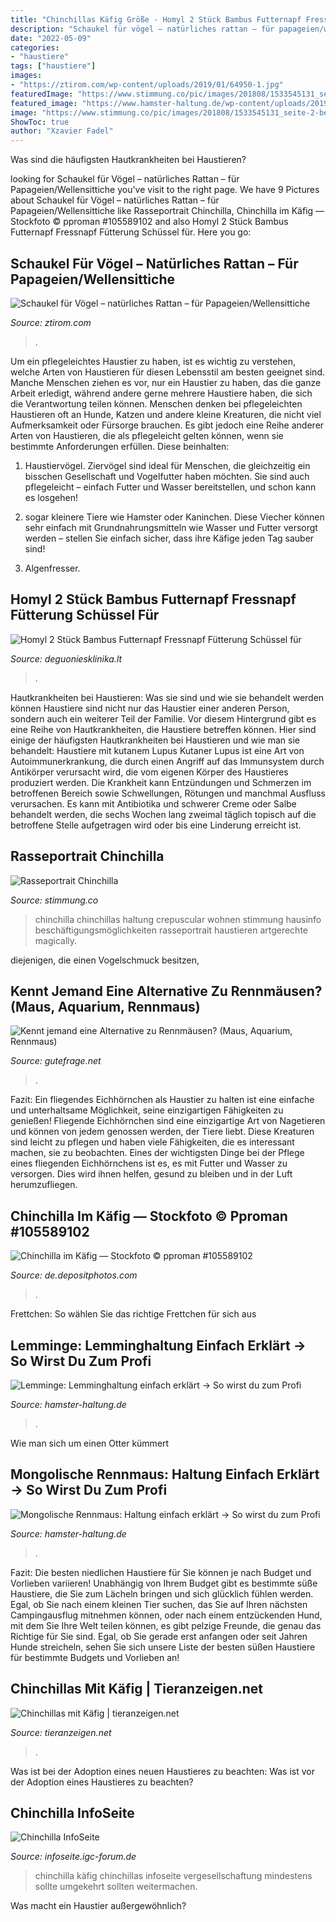 ```yaml
---
title: "Chinchillas Käfig Größe - Homyl 2 Stück Bambus Futternapf Fressnapf Fütterung Schüssel Für"
description: "Schaukel für vögel – natürliches rattan – für papageien/wellensittiche"
date: "2022-05-09"
categories:
- "haustiere"
tags: ["haustiere"]
images:
- "https://ztirom.com/wp-content/uploads/2019/01/64950-1.jpg"
featuredImage: "https://www.stimmung.co/pic/images/201808/1533545131_seite-2-beschaeftigungsmoeglichkeiten_i753.jpg"
featured_image: "https://www.hamster-haltung.de/wp-content/uploads/2019/09/lemminge-1110x555.jpg"
image: "https://www.stimmung.co/pic/images/201808/1533545131_seite-2-beschaeftigungsmoeglichkeiten_i753.jpg"
ShowToc: true
author: "Xzavier Fadel"
---
```



Was sind die häufigsten Hautkrankheiten bei Haustieren?

	

		
looking for Schaukel für Vögel – natürliches Rattan – für Papageien/Wellensittiche you've visit to the right page. We have 9 Pictures about Schaukel für Vögel – natürliches Rattan – für Papageien/Wellensittiche like Rasseportrait Chinchilla, Chinchilla im Käfig — Stockfoto © pproman #105589102 and also Homyl 2 Stück Bambus Futternapf Fressnapf Fütterung Schüssel für. Here you go:
		
    
## Schaukel Für Vögel – Natürliches Rattan – Für Papageien/Wellensittiche

<img loading=lazy src="https://ztirom.com/wp-content/uploads/2019/01/64950-1.jpg" onerror="this.onerror=null;this.src='https://tse1.mm.bing.net/th?id=OIP.Y_BPNMKMNbW4gmX719fxbwHaHa&amp;pid=15.1';" alt="Schaukel für Vögel – natürliches Rattan – für Papageien/Wellensittiche">

_Source: ztirom.com_

>. 

	

Um ein pflegeleichtes Haustier zu haben, ist es wichtig zu verstehen, welche Arten von Haustieren für diesen Lebensstil am besten geeignet sind. Manche Menschen ziehen es vor, nur ein Haustier zu haben, das die ganze Arbeit erledigt, während andere gerne mehrere Haustiere haben, die sich die Verantwortung teilen können.
Menschen denken bei pflegeleichten Haustieren oft an Hunde, Katzen und andere kleine Kreaturen, die nicht viel Aufmerksamkeit oder Fürsorge brauchen. Es gibt jedoch eine Reihe anderer Arten von Haustieren, die als pflegeleicht gelten können, wenn sie bestimmte Anforderungen erfüllen. Diese beinhalten:
1) Haustiervögel. Ziervögel sind ideal für Menschen, die gleichzeitig ein bisschen Gesellschaft und Vogelfutter haben möchten. Sie sind auch pflegeleicht – einfach Futter und Wasser bereitstellen, und schon kann es losgehen!

2) sogar kleinere Tiere wie Hamster oder Kaninchen. Diese Viecher können sehr einfach mit Grundnahrungsmitteln wie Wasser und Futter versorgt werden – stellen Sie einfach sicher, dass ihre Käfige jeden Tag sauber sind!

3) Algenfresser.

    
## Homyl 2 Stück Bambus Futternapf Fressnapf Fütterung Schüssel Für

<img loading=lazy src="https://images-na.ssl-images-amazon.com/images/I/51nsSSvPGVL._SL1024_.jpg" onerror="this.onerror=null;this.src='https://tse3.mm.bing.net/th?id=OIP.x2UToUwDRT5Lir66ZCd5mAHaHa&amp;pid=15.1';" alt="Homyl 2 Stück Bambus Futternapf Fressnapf Fütterung Schüssel für">

_Source: deguoniesklinika.lt_

>. 

	

Hautkrankheiten bei Haustieren: Was sie sind und wie sie behandelt werden können
Haustiere sind nicht nur das Haustier einer anderen Person, sondern auch ein weiterer Teil der Familie. Vor diesem Hintergrund gibt es eine Reihe von Hautkrankheiten, die Haustiere betreffen können. Hier sind einige der häufigsten Hautkrankheiten bei Haustieren und wie man sie behandelt:
Haustiere mit kutanem Lupus
Kutaner Lupus ist eine Art von Autoimmunerkrankung, die durch einen Angriff auf das Immunsystem durch Antikörper verursacht wird, die vom eigenen Körper des Haustieres produziert werden. Die Krankheit kann Entzündungen und Schmerzen im betroffenen Bereich sowie Schwellungen, Rötungen und manchmal Ausfluss verursachen. Es kann mit Antibiotika und schwerer Creme oder Salbe behandelt werden, die sechs Wochen lang zweimal täglich topisch auf die betroffene Stelle aufgetragen wird oder bis eine Linderung erreicht ist.

    
## Rasseportrait Chinchilla

<img loading=lazy src="https://www.stimmung.co/pic/images/201808/1533545131_seite-2-beschaeftigungsmoeglichkeiten_i753.jpg" onerror="this.onerror=null;this.src='https://tse4.mm.bing.net/th?id=OIP.epFEb8huDC3Pwlr17E2EIwHaFj&amp;pid=15.1';" alt="Rasseportrait Chinchilla">

_Source: stimmung.co_

>chinchilla chinchillas haltung crepuscular wohnen stimmung hausinfo beschäftigungsmöglichkeiten rasseportrait haustieren artgerechte magically. 

	

diejenigen, die einen Vogelschmuck besitzen,

    
## Kennt Jemand Eine Alternative Zu Rennmäusen? (Maus, Aquarium, Rennmaus)

<img loading=lazy src="https://images.gutefrage.net/media/fragen/bilder/kennt-jemand-eine-alternative-zu-rennmaeusen/1_original.jpg?v=1381682592000" onerror="this.onerror=null;this.src='https://tse4.mm.bing.net/th?id=OIP.CkgY1BvPekzQ9fhBuWDUHQHaJ4&amp;pid=15.1';" alt="Kennt jemand eine Alternative zu Rennmäusen? (Maus, Aquarium, Rennmaus)">

_Source: gutefrage.net_

>. 

	

Fazit: Ein fliegendes Eichhörnchen als Haustier zu halten ist eine einfache und unterhaltsame Möglichkeit, seine einzigartigen Fähigkeiten zu genießen!
Fliegende Eichhörnchen sind eine einzigartige Art von Nagetieren und können von jedem genossen werden, der Tiere liebt. Diese Kreaturen sind leicht zu pflegen und haben viele Fähigkeiten, die es interessant machen, sie zu beobachten. Eines der wichtigsten Dinge bei der Pflege eines fliegenden Eichhörnchens ist es, es mit Futter und Wasser zu versorgen. Dies wird ihnen helfen, gesund zu bleiben und in der Luft herumzufliegen.

    
## Chinchilla Im Käfig — Stockfoto © Pproman #105589102

<img loading=lazy src="https://st2.depositphotos.com/1630744/10558/i/950/depositphotos_105589102-stock-photo-chinchilla-in-cage.jpg" onerror="this.onerror=null;this.src='https://tse3.mm.bing.net/th?id=OIP.1JAlN8Eg9PkNu9XY12bxHAHaEn&amp;pid=15.1';" alt="Chinchilla im Käfig — Stockfoto © pproman #105589102">

_Source: de.depositphotos.com_

>. 

	

Frettchen: So wählen Sie das richtige Frettchen für sich aus

    
## Lemminge: Lemminghaltung Einfach Erklärt -&gt; So Wirst Du Zum Profi

<img loading=lazy src="https://www.hamster-haltung.de/wp-content/uploads/2019/09/lemminge-1110x555.jpg" onerror="this.onerror=null;this.src='https://tse4.mm.bing.net/th?id=OIP.Sqrve6ys1ZzIizfEnXHM9AHaDt&amp;pid=15.1';" alt="Lemminge: Lemminghaltung einfach erklärt -&gt; So wirst du zum Profi">

_Source: hamster-haltung.de_

>. 

	

Wie man sich um einen Otter kümmert

    
## Mongolische Rennmaus: Haltung Einfach Erklärt -&gt; So Wirst Du Zum Profi

<img loading=lazy src="https://www.hamster-haltung.de/wp-content/uploads/2019/09/mongolische-rennmaus.jpg" onerror="this.onerror=null;this.src='https://tse1.mm.bing.net/th?id=OIP.cCkq-rTcZImCL1I77nlVYQHaDt&amp;pid=15.1';" alt="Mongolische Rennmaus: Haltung einfach erklärt -&gt; So wirst du zum Profi">

_Source: hamster-haltung.de_

>. 

	

Fazit: Die besten niedlichen Haustiere für Sie können je nach Budget und Vorlieben variieren!
Unabhängig von Ihrem Budget gibt es bestimmte süße Haustiere, die Sie zum Lächeln bringen und sich glücklich fühlen werden. Egal, ob Sie nach einem kleinen Tier suchen, das Sie auf Ihren nächsten Campingausflug mitnehmen können, oder nach einem entzückenden Hund, mit dem Sie Ihre Welt teilen können, es gibt pelzige Freunde, die genau das Richtige für Sie sind. Egal, ob Sie gerade erst anfangen oder seit Jahren Hunde streicheln, sehen Sie sich unsere Liste der besten süßen Haustiere für bestimmte Budgets und Vorlieben an!

    
## Chinchillas Mit Käfig | Tieranzeigen.net

<img loading=lazy src="https://www.tieranzeigen.net/export/udqpGR41dsw2.JPG" onerror="this.onerror=null;this.src='https://tse1.mm.bing.net/th?id=OIP.6qR1eTtmDvIMXVrP87PuiwHaFj&amp;pid=15.1';" alt="Chinchillas mit Käfig | tieranzeigen.net">

_Source: tieranzeigen.net_

>. 

	

Was ist bei der Adoption eines neuen Haustieres zu beachten: Was ist vor der Adoption eines Haustieres zu beachten?

    
## Chinchilla InfoSeite

<img loading=lazy src="http://infoseite.igc-forum.de/images/vergesell/kaika2.JPG" onerror="this.onerror=null;this.src='https://tse4.mm.bing.net/th?id=OIP.d5w_q18tYn1w4pWcmMCBmAAAAA&amp;pid=15.1';" alt="Chinchilla InfoSeite">

_Source: infoseite.igc-forum.de_

>chinchilla käfig chinchillas infoseite vergesellschaftung mindestens sollte umgekehrt sollten weitermachen. 

	

Was macht ein Haustier außergewöhnlich?

